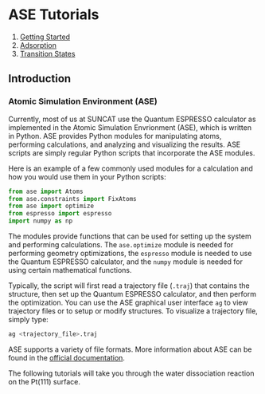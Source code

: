 # ASE Tutorials
1. [Getting Started](Getting_Started/)
2. [Adsorption](Adsorption/)
3. [Transition States](Transition_States/)

## Introduction

### Atomic Simulation Environment (ASE)
Currently, most of us at SUNCAT use the Quantum ESPRESSO calculator as implemented in the Atomic Simulation Envrionment (ASE), which is written in Python. ASE provides Python modules for manipulating atoms, performing calculations, and analyzing and visualizing the results. ASE scripts are simply regular Python scripts that incorporate the ASE modules. 

Here is an example of a few commonly used modules for a calculation and how you would use them in your Python scripts:
```python
from ase import Atoms
from ase.constraints import FixAtoms
from ase import optimize
from espresso import espresso
import numpy as np
```
The modules provide functions that can be used for setting up the system and performing calculations. The `ase.optimize` module is needed for performing geometry optimizations, the `espresso` module is needed to use the Quantum ESPRESSO calculator, and the `numpy` module is needed for using certain mathematical functions.

Typically, the script will first read a trajectory file (`.traj`) that contains the structure, then set up the Quantum ESPRESSO calculator, and then perform the optimization. You can use the ASE graphical user interface `ag` to view trajectory files or to setup or modify structures. To visualize a trajectory file, simply type:

```bash
ag <trajectory_file>.traj
```

ASE supports a variety of file formats. More information about ASE can be found in the [official documentation](https://wiki.fysik.dtu.dk/ase/ase/ase.html).


The following tutorials will take you through the water dissociation reaction on the Pt(111) surface.
